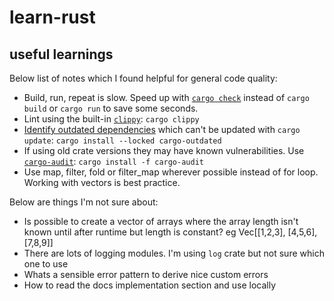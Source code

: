# learn-rust

## 

## useful learnings 

Below list of notes which I found helpful for general code quality:

* Build, run, repeat is slow. Speed up with [`cargo check`](https://doc.rust-lang.org/cargo/commands/cargo-check.html) instead of `cargo build` or `cargo run` to save some seconds.
* Lint using the built-in [`clippy`](https://doc.rust-lang.org/nightly/clippy/usage.html): `cargo clippy`
* [Identify outdated dependencies](https://github.com/kbknapp/cargo-outdated) which can't be updated with `cargo update`: `cargo install --locked cargo-outdated`
* If using old crate versions they may have known vulnerabilities. Use [`cargo-audit`](https://crates.io/crates/cargo-audit): `cargo install -f cargo-audit`
* Use map, filter, fold or filter_map wherever possible instead of for loop. Working with vectors is best practice.

Below are things I'm not sure about:

* Is possible to create a vector of arrays where the array length isn't known until after runtime but length is constant? eg Vec[[1,2,3], [4,5,6], [7,8,9]]
* There are lots of logging modules. I'm using `log` crate but not sure which one to use
* Whats a sensible error pattern to derive nice custom errors
* How to read the docs implementation section and use locally